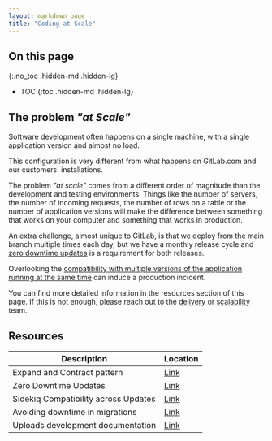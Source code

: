 ```yaml
---
layout: markdown_page
title: "Coding at Scale"
---
```


## On this page
{:.no_toc .hidden-md .hidden-lg}

- TOC
{:toc .hidden-md .hidden-lg}

## The problem _"at Scale"_

Software development often happens on a single machine, with a single
application version and almost no load.

This configuration is very different from what happens on GitLab.com
and our customers' installations.

The problem _"at scale"_ comes from a different order of magnitude
than the development and testing environments.  Things like the number
of servers, the number of incoming requests, the number of rows on a
table or the number of application versions will make the difference
between something that works on your computer and something that works
in production.

An extra challenge, almost unique to GitLab, is that we deploy from
the main branch multiple times each day, but we have a monthly release
cycle and [zero downtime
updates](https://docs.gitlab.com/ee/update/zero_downtime.html)
is a requirement for both releases.

Overlooking the [compatibility with multiple versions of the
application running at the same
time](https://docs.gitlab.com/ee/development/multi_version_compatibility.html)
can induce a production incident.

You can find more detailed information in the resources section of
this page. If this is not enough, please reach out to the
[delivery](/handbook/engineering/infrastructure/team/delivery/) or
[scalability](/handbook/engineering/infrastructure/team/scalability/)
team.

## Resources

| Description                          | Location                                                                                                     |
|--------------------------------------|--------------------------------------------------------------------------------------------------------------|
| Expand and Contract pattern          | [Link](https://docs.gitlab.com/ee/development/multi_version_compatibility.html)                              |
| Zero Downtime Updates                | [Link](https://docs.gitlab.com/ee/update/zero_downtime.html)                                        |
| Sidekiq Compatibility across Updates | [Link](https://docs.gitlab.com/ee/development/sidekiq_style_guide.html#sidekiq-compatibility-across-updates) |
| Avoiding downtime in migrations      | [Link](https://docs.gitlab.com/ee/development/database/avoiding_downtime_in_migrations.html)                          |
| Uploads development documentation    | [Link](https://docs.gitlab.com/ee/development/uploads.html)                                                  |
